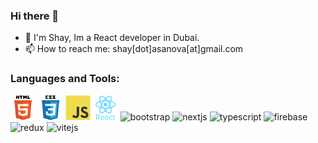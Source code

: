 <!-- ![](https://github.com/shay122990/shay122990/blob/master/Shay%20Asanova.png) -->
### Hi there 👋

- 🌚 I'm Shay, Im a React developer in Dubai.
- 📫 How to reach me: shay[dot]asanova[at]gmail.com


<h3 align="left">Languages and Tools:</h3>
<p align="left"> 
                   <img src="https://raw.githubusercontent.com/devicons/devicon/master/icons/html5/html5-original-wordmark.svg" alt="html5" width="40" height="40"/> 
                   <img src="https://raw.githubusercontent.com/devicons/devicon/master/icons/css3/css3-original-wordmark.svg" alt="css3" width="40" height="40"/> 
                   <img src="https://raw.githubusercontent.com/devicons/devicon/master/icons/javascript/javascript-original.svg" alt="javascript" width="40" height="40"/> 
                   <img src="https://raw.githubusercontent.com/devicons/devicon/master/icons/react/react-original-wordmark.svg" alt="react" width="40" height="40"/>
                   <img src="https://cdn.jsdelivr.net/gh/devicons/devicon@latest/icons/bootstrap/bootstrap-original.svg" alt="bootstrap" width="40" height="40" />    
                   <img src="https://cdn.jsdelivr.net/gh/devicons/devicon@latest/icons/nextjs/nextjs-original.svg" alt="nextjs" width="40" height="40" />
                   <img src="https://cdn.jsdelivr.net/gh/devicons/devicon@latest/icons/typescript/typescript-original.svg" alt="typescript" width="40" height="40" />
                   <img src="https://cdn.jsdelivr.net/gh/devicons/devicon@latest/icons/firebase/firebase-original-wordmark.svg" alt="firebase" width="40" height="40"/>
                   <img src="https://cdn.jsdelivr.net/gh/devicons/devicon@latest/icons/redux/redux-original.svg" alt="redux" width="40" height="40" />
                   <img src="https://cdn.jsdelivr.net/gh/devicons/devicon@latest/icons/vitejs/vitejs-original.svg" alt="vitejs" width="40" height="40" />
</p>
